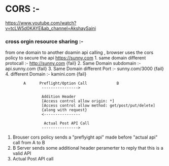 # CORS :-
https://www.youtube.com/watch?v=tcLW5d0KAYE&ab_channel=AkshaySaini

### cross orgin resource sharing :- 

from one domain to another doamin api calling , browser uses the cors policy to secure the api 
    https://sunny.com 
            1. same domain different protocall :- http://sunny.com {fail}
            2. Same Domain subdomain :- api.sunny.com {fail}
            3. Same Domain different Port :- sunny.com/3000 {fail}
            4. different Domain :- kamini.com {fail}


            A      Preflight/Option Call             B
                    ---------------->

                    Addition Header 
                    [Access control allow origin: *] 
                    [Access control allow method: get/post/put/delete] 
                    {along with request}
                    <----------------

                     Actual Post API Call 
                    ---------------->

1. Brouser cors policy sends a "preflyight api" made before "actual api" call from A to B 
2. B Server sends some additional header peramerter to reply that this is a valid API   
3. Actual Post API call  
